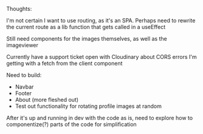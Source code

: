 Thoughts:

I'm not certain I want to use routing, as it's an SPA. Perhaps need to rewrite the current route as a lib function that gets called in a useEffect

Still need components for the images themselves, as well as the imageviewer

Currently have a support ticket open with Cloudinary about CORS errors I'm getting with a fetch from the client component

Need to build:
 - Navbar
 - Footer
 - About (more fleshed out)
  - Test out functionality for rotating profile images at random

After it's up and running in dev with the code as is, need to explore how to componentize(?) parts of the code for simplification